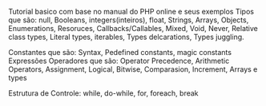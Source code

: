 Tutorial basico com base no manual do PHP online e seus exemplos
Tipos que são: null, Booleans, integers(inteiros), float, Strings, Arrays, Objects,
Enumerations, Resoruces, Callbacks/Callables, Mixed, Void, Never, Relative class types, Literal types, iterables, Types delcarations, Types juggling.

Constantes que são: Syntax, Pedefined constants, magic constants
Expressões
Operadores que são: Operator Precedence, Arithmetic Operators, Assignment, Logical, Bitwise, Comparasion, Increment, Arrays e types

Estrutura de Controle: while, do-while, for, foreach, break

